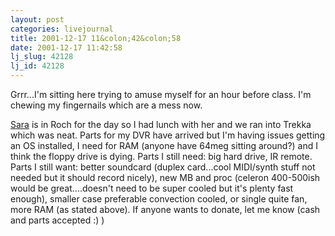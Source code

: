 ```yaml
---
layout: post
categories: livejournal
title: 2001-12-17 11&colon;42&colon;58
date: 2001-12-17 11:42:58
lj_slug: 42128
lj_id: 42128
---
```

Grrr...I'm sitting here trying to amuse myself for an hour before class. I'm chewing my fingernails which are a mess now.  



[Sara](http://www.livejournal.com/users/sberg) is in Roch for the day so I had lunch with her and we ran into Trekka which was neat. Parts for my DVR have arrived but I'm having issues getting an OS installed, I need for RAM (anyone have 64meg sitting around?) and I think the floppy drive is dying. Parts I still need: big hard drive, IR remote. Parts I still want: better soundcard (duplex card...cool MIDI/synth stuff not needed but it should record nicely), new MB and proc (celeron 400-500ish would be great....doesn't need to be super cooled but it's plenty fast enough), smaller case preferable convection cooled, or single quite fan, more RAM (as stated above). If anyone wants to donate, let me know (cash and parts accepted :) )
